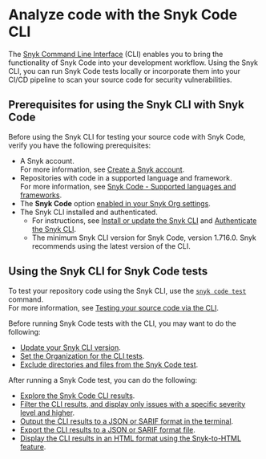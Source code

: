 # Analyze code with the Snyk Code CLI

The [Snyk Command Line Interface](../../) (CLI) enables you to bring the functionality of Snyk Code into your development workflow. Using the Snyk CLI, you can run Snyk Code tests locally or incorporate them into your CI/CD pipeline to scan your source code for security vulnerabilities.

## Prerequisites for using the Snyk CLI with Snyk Code

Before using the Snyk CLI for testing your source code with Snyk Code, verify you have the following prerequisites:

* A Snyk account.\
  For more information, see [Create a Snyk account](../../../getting-started/quickstart/create-or-log-in-to-a-snyk-account.md).
* Repositories with code in a supported language and framework.\
  For more information, see [Snyk Code - Supported languages and frameworks](../../../scan-applications/supported-languages-and-frameworks/supported-languages-frameworks-and-feature-availability-overview.md).
* The **Snyk Code** option [enabled in your Snyk Org settings](../../../scan-applications/start-scanning-using-the-cli-web-ui-or-api/scan-code/enable-the-snyk-code-option.md).
* The Snyk CLI installed and authenticated.
  * For instructions, see [Install or update the Snyk CLI](../../install-or-update-the-snyk-cli/) and [Authenticate the Snyk CLI](../../authenticate-the-cli-with-your-account.md).
  * The minimum Snyk CLI version for Snyk Code, version 1.716.0. Snyk recommends using the latest version of the CLI.

## Using the Snyk CLI for Snyk Code tests

To test your repository code using the Snyk CLI, use the [`snyk code test`](../../commands/code-test.md) command.\
For more information, see [Testing your source code via the CLI](testing-your-source-code-using-the-cli.md).

Before running Snyk Code tests with the CLI, you may want to do the following:

* [Update your Snyk CLI version](../../install-or-update-the-snyk-cli/).
* [Set the Organization for the CLI tests](set-the-snyk-organization-for-the-cli-tests.md).
* [Exclude directories and files from the Snyk Code test](excluding-directories-and-files-from-the-snyk-code-cli-test.md).

After running a Snyk Code test, you can do the following:

* [Explore the Snyk Code CLI results](broken-reference).
* [Filter the CLI results, and display only issues with a specific severity level and higher](broken-reference).
* [Output the CLI results to a JSON or SARIF format in the terminal](broken-reference).
* [Export the CLI results to a JSON or SARIF format file](broken-reference).
* [Display the CLI results in an HTML format using the Snyk-to-HTML feature](../cli-tools/snyk-to-html/).
